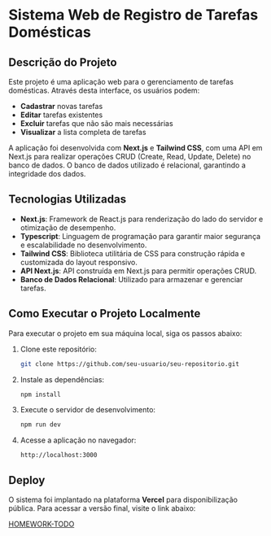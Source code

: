 # Sistema Web de Registro de Tarefas Domésticas

## Descrição do Projeto
Este projeto é uma aplicação web para o gerenciamento de tarefas domésticas. Através desta interface, os usuários podem:

- **Cadastrar** novas tarefas
- **Editar** tarefas existentes
- **Excluir** tarefas que não são mais necessárias
- **Visualizar** a lista completa de tarefas

A aplicação foi desenvolvida com **Next.js** e **Tailwind CSS**, com uma API em Next.js para realizar operações CRUD (Create, Read, Update, Delete) no banco de dados. O banco de dados utilizado é relacional, garantindo a integridade dos dados.

## Tecnologias Utilizadas
- **Next.js**: Framework de React.js para renderização do lado do servidor e otimização de desempenho.
- **Typescript**: Linguagem de programação para garantir maior segurança e escalabilidade no desenvolvimento.
- **Tailwind CSS**: Biblioteca utilitária de CSS para construção rápida e customizada do layout responsivo.
- **API Next.js**: API construída em Next.js para permitir operações CRUD.
- **Banco de Dados Relacional**: Utilizado para armazenar e gerenciar tarefas.

## Como Executar o Projeto Localmente
Para executar o projeto em sua máquina local, siga os passos abaixo:

1. Clone este repositório:
   ```bash
   git clone https://github.com/seu-usuario/seu-repositorio.git
   ```

2. Instale as dependências:
   ```bash
   npm install
   ```

3. Execute o servidor de desenvolvimento:
   ```bash
   npm run dev
   ```

4. Acesse a aplicação no navegador:
   ```
   http://localhost:3000
   ```

## Deploy
O sistema foi implantado na plataforma **Vercel** para disponibilização pública. Para acessar a versão final, visite o link abaixo:

[HOMEWORK-TODO](https://homework-todo-woad.vercel.app/)
